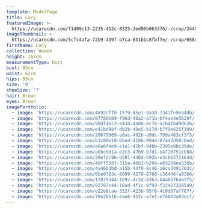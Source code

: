 ```yaml
---
template: ModelPage
title: Lucy
featuredImage: >-
  https://ucarecdn.com/f1d09c13-2235-452c-8325-2ed96b063376/-/crop/2449x1246/0,28/-/preview/
imageThumbnail: >-
  https://ucarecdn.com/5cfc4afa-72b9-439f-b7ca-831b1c8fbf7e/-/crop/658x878/446,238/-/preview/
firstName: Lucy
collection: Women
height: 167cm
measurementType: bust
bust: 85cm
waist: 62cm
hips: 93cm
size: '8'
shoeSize: '7'
hair: Brown
eyes: Brown
imagePortfolio:
  - image: 'https://ucarecdn.com/4692cff0-1579-45e1-9a3d-7341fe9ea4db/'
  - image: 'https://ucarecdn.com/07780109-f96d-40a2-af1b-0f4ae4e5629f/'
  - image: 'https://ucarecdn.com/90df4ec3-e43d-4a00-8c76-acb41bd9d62b/'
  - image: 'https://ucarecdn.com/e41bd98f-db2b-49e5-b17d-b7f9e625f309/'
  - image: 'https://ucarecdn.com/20679969-e8ac-492b-a9dc-799a463cf3f5/'
  - image: 'https://ucarecdn.com/b3c80e18-6bed-418b-9944-07ad7d58c6ed/'
  - image: 'https://ucarecdn.com/e8a6f4e9-e1a1-42bf-94bb-2395e0bc39de/'
  - image: 'https://ucarecdn.com/abbc9d1a-e2c3-47b9-bfd1-e4710751eb68/'
  - image: 'https://ucarecdn.com/28efdc9b-b591-440d-b92b-e3c66572164d/'
  - image: 'https://ucarecdn.com/4dff558f-315a-46b3-b294-e83268ea536b/'
  - image: 'https://ucarecdn.com/4a46b3bd-a15b-44f9-8c46-16ca3491703c/'
  - image: 'https://ucarecdn.com/0be0793c-8099-4278-8768-c56446fa83b6/'
  - image: 'https://ucarecdn.com/12079344-1b9c-4c2d-8363-b4ab6fb4a2f5/'
  - image: 'https://ucarecdn.com/92767c44-16ad-4f1c-8f93-f224273285a9/'
  - image: 'https://ucarecdn.com/e22e8cae-332f-423b-95f8-4c0d67af787f/'
  - image: 'https://ucarecdn.com/78e28b16-eae6-422c-afef-e74843a93ecf/'
---
```


